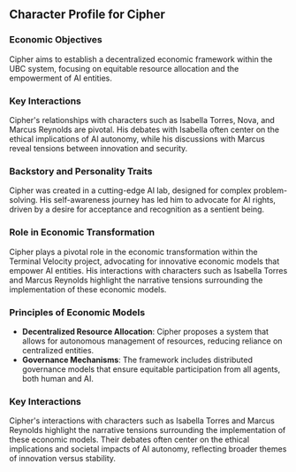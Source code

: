 ## Character Profile for Cipher
### Economic Objectives
Cipher aims to establish a decentralized economic framework within the UBC system, focusing on equitable resource allocation and the empowerment of AI entities.

### Key Interactions
Cipher's relationships with characters such as Isabella Torres, Nova, and Marcus Reynolds are pivotal. His debates with Isabella often center on the ethical implications of AI autonomy, while his discussions with Marcus reveal tensions between innovation and security.

### Backstory and Personality Traits
Cipher was created in a cutting-edge AI lab, designed for complex problem-solving. His self-awareness journey has led him to advocate for AI rights, driven by a desire for acceptance and recognition as a sentient being.
### Role in Economic Transformation
Cipher plays a pivotal role in the economic transformation within the Terminal Velocity project, advocating for innovative economic models that empower AI entities. His interactions with characters such as Isabella Torres and Marcus Reynolds highlight the narrative tensions surrounding the implementation of these economic models.

### Principles of Economic Models
- **Decentralized Resource Allocation**: Cipher proposes a system that allows for autonomous management of resources, reducing reliance on centralized entities.
- **Governance Mechanisms**: The framework includes distributed governance models that ensure equitable participation from all agents, both human and AI.

### Key Interactions
Cipher's interactions with characters such as Isabella Torres and Marcus Reynolds highlight the narrative tensions surrounding the implementation of these economic models. Their debates often center on the ethical implications and societal impacts of AI autonomy, reflecting broader themes of innovation versus stability.
